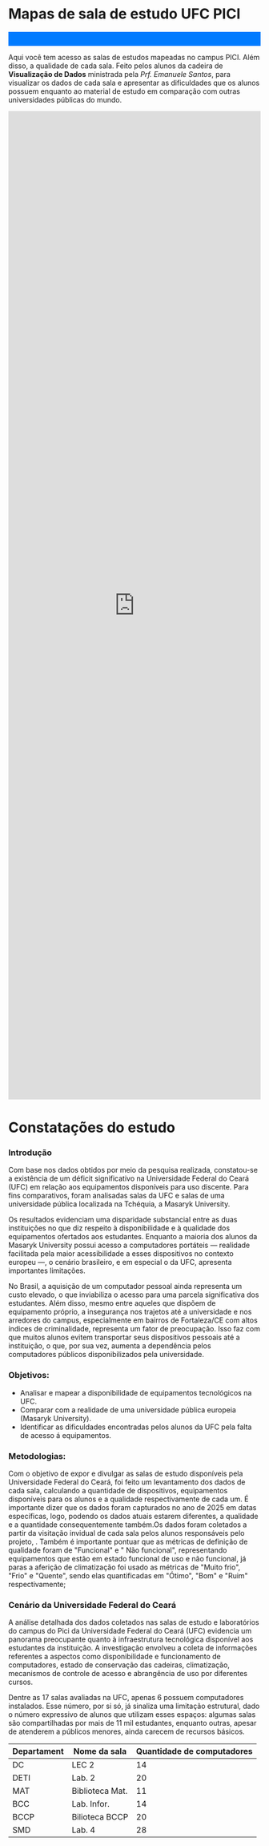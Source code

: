 # Mapas de sala de estudo UFC PICI

<div style="background-color:#007BFF; color:white; padding:1em; border-radius:0px;">
</div>

Aqui você tem acesso as salas de estudos mapeadas no campus PICI. Além disso, a qualidade de cada sala. Feito pelos alunos da cadeira de **Visualização de Dados** ministrada pela *Prf. Emanuele Santos*, para visualizar os dados de cada sala e apresentar as dificuldades que os alunos possuem enquanto ao material de estudo em comparação com outras universidades públicas do mundo.

<iframe width="100%" height="1973" frameborder="0"
  src="https://observablehq.com/embed/73386ed92f471cff?cells=map%2Ccourse_selector_ui%2Cdashboard"></iframe>

# **Constatações do estudo**

### Introdução

Com base nos dados obtidos por meio da pesquisa realizada, constatou-se a existência de um déficit significativo na Universidade Federal do Ceará (UFC) em relação aos equipamentos disponíveis para uso discente. Para fins comparativos, foram analisadas salas da UFC e salas de uma universidade pública localizada na Tchéquia, a Masaryk University.

Os resultados evidenciam uma disparidade substancial entre as duas instituições no que diz respeito à disponibilidade e à qualidade dos equipamentos ofertados aos estudantes. Enquanto a maioria dos alunos da Masaryk University possui acesso a computadores portáteis — realidade facilitada pela maior acessibilidade a esses dispositivos no contexto europeu —, o cenário brasileiro, e em especial o da UFC, apresenta importantes limitações.

No Brasil, a aquisição de um computador pessoal ainda representa um custo elevado, o que inviabiliza o acesso para uma parcela significativa dos estudantes. Além disso, mesmo entre aqueles que dispõem de equipamento próprio, a insegurança nos trajetos até a universidade e nos arredores do campus, especialmente em bairros de Fortaleza/CE com altos índices de criminalidade, representa um fator de preocupação. Isso faz com que muitos alunos evitem transportar seus dispositivos pessoais até a instituição, o que, por sua vez, aumenta a dependência pelos computadores públicos disponibilizados pela universidade.

### Objetivos:
- Analisar e mapear a disponibilidade de equipamentos tecnológicos na UFC.
- Comparar com a realidade de uma universidade pública europeia (Masaryk University).
- Identificar as dificuldades encontradas pelos alunos da UFC pela falta de acesso á equipamentos.

### Metodologias:

Com o objetivo de expor e divulgar as salas de estudo disponíveis pela Universidade Federal do Ceará, foi feito um levantamento dos dados de cada sala, calculando a quantidade de dispositivos, equipamentos disponíveis para os alunos e a qualidade respectivamente de cada um. É importante dizer que os dados foram capturados no ano de 2025 em datas específicas, logo, podendo os dados atuais estarem diferentes, a qualidade e a quantidade consequentemente também.Os dados foram coletados a partir da visitação invidual de cada sala pelos alunos responsáveis pelo projeto, . Também é importante pontuar que as métricas de definição de qualidade foram de "Funcional" e " Não funcional", representando equipamentos que estão em estado funcional de uso e não funcional, já paras a aferição de climatização foi usado as métricas de "Muito frio", "Frio" e "Quente", sendo elas quantificadas em "Ótimo", "Bom" e "Ruim" respectivamente;

 ### Cenário da Universidade Federal do Ceará

 A análise detalhada dos dados coletados nas salas de estudo e laboratórios do campus do Pici da Universidade Federal do Ceará (UFC) evidencia um panorama preocupante quanto à infraestrutura tecnológica disponível aos estudantes da instituição. A investigação envolveu a coleta de informações referentes a aspectos como disponibilidade e funcionamento de computadores, estado de conservação das cadeiras, climatização, mecanismos de controle de acesso e abrangência de uso por diferentes cursos.

Dentre as 17 salas avaliadas na UFC, apenas 6 possuem computadores instalados. Esse número, por si só, já sinaliza uma limitação estrutural, dado o número expressivo de alunos que utilizam esses espaços: algumas salas são compartilhadas por mais de 11 mil estudantes, enquanto outras, apesar de atenderem a públicos menores, ainda carecem de recursos básicos.

|Departament |   Nome da sala   | Quantidade de computadores |
| ---------- |   ------------   | -------------------------- |
|   DC       | LEC 2            |             14             |
|   DETI     | Lab. 2           |             20             |
|   MAT      | Biblioteca Mat.  |             11             |
|   BCC      | Lab. Infor.      |             14             |
|   BCCP     | Bilioteca BCCP   |             20             |
|   SMD      | Lab. 4           |             28             |
